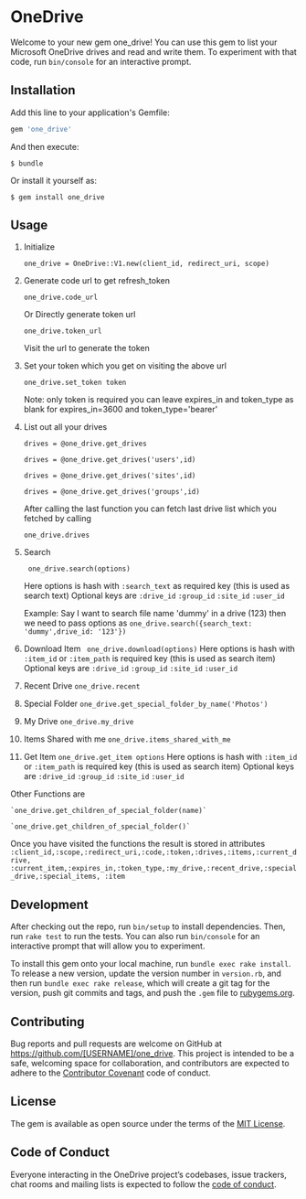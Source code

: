 # OneDrive

Welcome to your new gem one_drive!
You can use this gem to list your Microsoft OneDrive drives and read and write them.
To experiment with that code, run `bin/console` for an interactive prompt.


## Installation

Add this line to your application's Gemfile:

```ruby
gem 'one_drive'
```

And then execute:

    $ bundle

Or install it yourself as:

    $ gem install one_drive

## Usage

1. Initialize

    ` one_drive = OneDrive::V1.new(client_id, redirect_uri, scope) `

2. Generate code url to get refresh_token

    ` one_drive.code_url `

    Or Directly generate token url

    ` one_drive.token_url `

    Visit the url to generate the token

3. Set your token which you get on visiting the above url

    ` one_drive.set_token token `

    Note: only token is required you can leave expires_in and token_type as blank for expires_in=3600 and token_type='bearer'

4. List out all your drives

    ` drives = @one_drive.get_drives `

    ` drives = @one_drive.get_drives('users',id) `

    ` drives = @one_drive.get_drives('sites',id) `

    ` drives = @one_drive.get_drives('groups',id) `

    After calling the last function you can fetch last drive list which you fetched by calling

    ` one_drive.drives `
5. Search

    ` one_drive.search(options)`

    Here options is hash with `:search_text` as required key (this is used as search text)
    Optional keys are
    `:drive_id`
    `:group_id`
    `:site_id`
    `:user_id`

    Example: Say I want to search file name 'dummy' in a drive (123) then we need to pass options as
    ` one_drive.search({search_text: 'dummy',drive_id: '123'}) `

6. Download Item
    ` one_drive.download(options)`
    Here options is hash with `:item_id` or `:item_path` is required key (this is used as search item)
    Optional keys are
    `:drive_id`
    `:group_id`
    `:site_id`
    `:user_id`

7. Recent Drive
    ` one_drive.recent `

8. Special Folder
    ` one_drive.get_special_folder_by_name('Photos') `

9. My Drive
    ` one_drive.my_drive `

10. Items Shared with me
    ` one_drive.items_shared_with_me `

11. Get Item
    ` one_drive.get_item options `
    Here options is hash with `:item_id` or `:item_path` is required key (this is used as search item)
    Optional keys are
    `:drive_id`
    `:group_id`
    `:site_id`
    `:user_id`

Other Functions are

    `one_drive.get_children_of_special_folder(name)`

    `one_drive.get_children_of_special_folder()`

Once you have visited the functions the result is stored in attributes
    `:client_id,:scope,:redirect_uri,:code,:token,:drives,:items,:current_drive,
    :current_item,:expires_in,:token_type,:my_drive,:recent_drive,:special_drive,:special_items,
    :item`


## Development

After checking out the repo, run `bin/setup` to install dependencies. Then, run `rake test` to run the tests. You can also run `bin/console` for an interactive prompt that will allow you to experiment.

To install this gem onto your local machine, run `bundle exec rake install`. To release a new version, update the version number in `version.rb`, and then run `bundle exec rake release`, which will create a git tag for the version, push git commits and tags, and push the `.gem` file to [rubygems.org](https://rubygems.org).

## Contributing

Bug reports and pull requests are welcome on GitHub at https://github.com/[USERNAME]/one_drive. This project is intended to be a safe, welcoming space for collaboration, and contributors are expected to adhere to the [Contributor Covenant](http://contributor-covenant.org) code of conduct.

## License

The gem is available as open source under the terms of the [MIT License](https://opensource.org/licenses/MIT).

## Code of Conduct

Everyone interacting in the OneDrive project’s codebases, issue trackers, chat rooms and mailing lists is expected to follow the [code of conduct](https://github.com/[USERNAME]/one_drive/blob/master/CODE_OF_CONDUCT.md).
